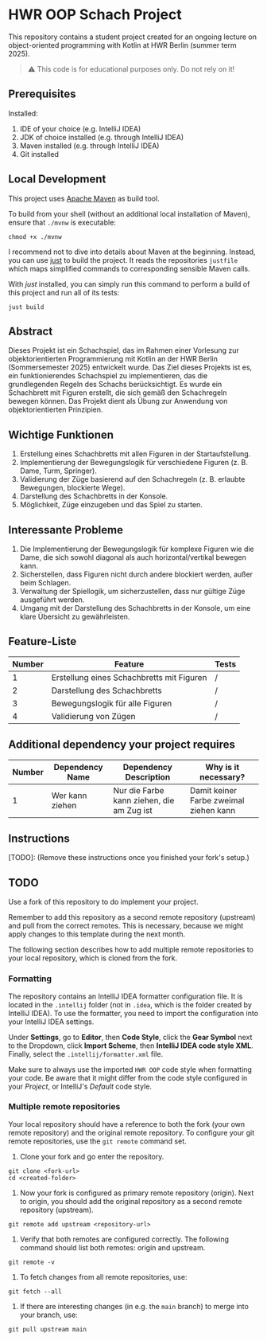  # HWR OOP Schach Project

This repository contains a student project created for an ongoing lecture on object-oriented
programming with Kotlin at HWR Berlin (summer term 2025).

> :warning: This code is for educational purposes only. Do not rely on it!

## Prerequisites

Installed:

1. IDE of your choice (e.g. IntelliJ IDEA)
2. JDK of choice installed (e.g. through IntelliJ IDEA)
3. Maven installed (e.g. through IntelliJ IDEA)
4. Git installed

## Local Development

This project uses [Apache Maven][maven] as build tool.

To build from your shell (without an additional local installation of Maven), ensure that `./mvnw`
is executable:

```
chmod +x ./mvnw
```

I recommend not to dive into details about Maven at the beginning.
Instead, you can use [just][just] to build the project.
It reads the repositories `justfile` which maps simplified commands to corresponding sensible Maven
calls.

With _just_ installed, you can simply run this command to perform a build of this project and run
all of its tests:

```
just build
```

## Abstract

Dieses Projekt ist ein Schachspiel, das im Rahmen einer Vorlesung zur objektorientierten Programmierung mit Kotlin an der HWR Berlin (Sommersemester 2025) entwickelt wurde.
Das Ziel dieses Projekts ist es, ein funktionierendes Schachspiel zu implementieren, das die grundlegenden Regeln des Schachs berücksichtigt. Es wurde ein Schachbrett mit Figuren erstellt, die sich gemäß den Schachregeln bewegen können. Das Projekt dient als Übung zur Anwendung von objektorientierten Prinzipien.

## Wichtige Funktionen

1. Erstellung eines Schachbretts mit allen Figuren in der Startaufstellung.
2. Implementierung der Bewegungslogik für verschiedene Figuren (z. B. Dame, Turm, Springer).
3. Validierung der Züge basierend auf den Schachregeln (z. B. erlaubte Bewegungen, blockierte Wege).
4. Darstellung des Schachbretts in der Konsole.
5. Möglichkeit, Züge einzugeben und das Spiel zu starten.

## Interessante Probleme

1. Die Implementierung der Bewegungslogik für komplexe Figuren wie die Dame, die sich sowohl diagonal als auch horizontal/vertikal bewegen kann.
2. Sicherstellen, dass Figuren nicht durch andere blockiert werden, außer beim Schlagen.
3. Verwaltung der Spiellogik, um sicherzustellen, dass nur gültige Züge ausgeführt werden.
4. Umgang mit der Darstellung des Schachbretts in der Konsole, um eine klare Übersicht zu gewährleisten.

## Feature-Liste

| Number | Feature                                   | Tests |
|--------|-------------------------------------------|-------|
| 1      | Erstellung eines Schachbretts mit Figuren | /     |
| 2      | Darstellung des Schachbretts              | /     |
| 3      | Bewegungslogik für alle Figuren           | /     |
| 4      | Validierung von Zügen                     | /     |


## Additional dependency your project requires

| Number | Dependency Name  | Dependency Description                     | Why is it necessary?                   |
|--------|------------------|--------------------------------------------|----------------------------------------|
| 1      | Wer kann ziehen  | Nur die Farbe kann ziehen, die am Zug ist  | Damit keiner Farbe zweimal ziehen kann |

## Instructions

[TODO]: (Remove these instructions once you finished your fork's setup.)

## TODO



Use a fork of this repository to do implement your project.

Remember to add this repository as a second remote repository (upstream) and pull from the correct
remotes.
This is necessary, because we might apply changes to this template during the next month.

The following section describes how to add multiple remote repositories to your local repository,
which is cloned from the fork.

### Formatting

The repository contains an IntelliJ IDEA formatter configuration file.
It is located in the `.intellij` folder (not in `.idea`, which is the folder created by IntelliJ IDEA).
To use the formatter, you need to import the configuration into your IntelliJ IDEA settings.

Under **Settings**, go to **Editor**, then **Code Style**, click the **Gear Symbol** next to the Dropdown, click **Import Scheme**, then **IntelliJ IDEA code style XML**. Finally, select the `.intellij/formatter.xml` file.

Make sure to always use the imported `HWR OOP` code style when formatting your code.
Be aware that it might differ from the code style configured in your *Project*, or IntelliJ's *Default* code style.

### Multiple remote repositories

Your local repository should have a reference to both the fork (your own remote repository)
and the original remote repository.
To configure your git remote repositories, use the `git remote` command set.

1. Clone your fork and go enter the repository.

```
git clone <fork-url>
cd <created-folder>
```

1. Now your fork is configured as primary remote repository (origin).
   Next to origin, you should add the original repository as a second remote repository (upstream).

```
git remote add upstream <repository-url>
```

1. Verify that both remotes are configured correctly.
   The following command should list both remotes: origin and upstream.

```
git remote -v
```

1. To fetch changes from all remote repositories, use:

```
git fetch --all
```

1. If there are interesting changes (in e.g. the `main` branch) to merge into your branch, use:

```
git pull upstream main
```

[maven]: https://maven.apache.org/
[just]: https://github.com/casey/just
